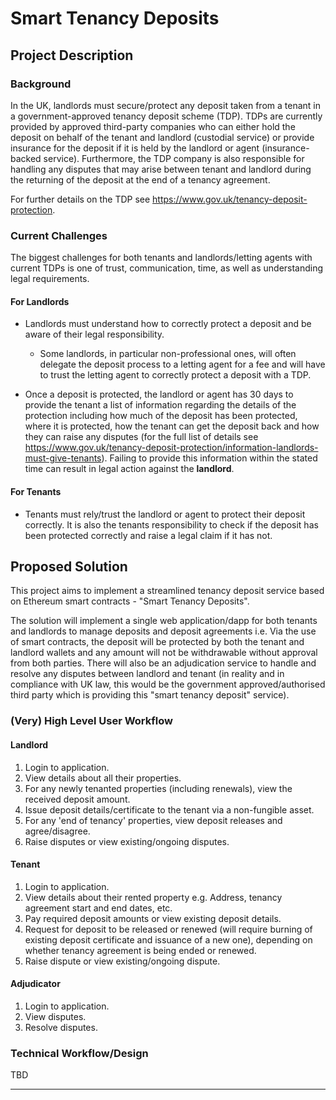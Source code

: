 # Smart Tenancy Deposits
## Project Description
### Background
In the UK, landlords must secure/protect any deposit taken from a tenant in a government-approved tenancy deposit scheme (TDP). TDPs are currently provided by approved third-party companies who can either hold the deposit on behalf of the tenant and landlord (custodial service) or provide insurance for the deposit if it  is held by the landlord or agent (insurance-backed service). Furthermore, the TDP company is also responsible for handling any disputes that may arise between tenant and landlord during the returning of the deposit at the end of a tenancy agreement.

For further details on the TDP see https://www.gov.uk/tenancy-deposit-protection.

### Current Challenges

The biggest challenges for both tenants and landlords/letting agents with current TDPs is one of trust, communication, time, as well as understanding legal requirements.

#### For Landlords
* Landlords must understand how to correctly protect a deposit and be aware of their legal responsibility.
  * Some landlords, in particular non-professional ones, will often delegate the deposit process to a letting agent for a fee and will have to trust the letting agent to correctly protect a deposit with a TDP.

* Once a deposit is protected, the landlord or agent has 30 days to provide the tenant a list of information regarding the details of the protection including how much of the deposit has been protected, where it is protected, how the tenant can get the deposit back and how they can raise any disputes (for the full list of details see https://www.gov.uk/tenancy-deposit-protection/information-landlords-must-give-tenants). Failing to provide this information within the stated time can result in legal action against the **landlord**.


#### For Tenants
* Tenants must rely/trust the landlord or agent to protect their deposit correctly. It is also the tenants responsibility to check if the deposit has been protected correctly and raise a legal claim if it has not. 

## Proposed Solution
This project aims to implement a streamlined tenancy deposit service based on Ethereum smart contracts - "Smart Tenancy Deposits".

The solution will implement a single web application/dapp for both tenants and landlords to manage deposits and deposit agreements i.e. Via the use of smart contracts, the deposit will be protected by both the tenant and landlord wallets and any amount will not be withdrawable without approval from both parties. There will also be an adjudication service to handle and resolve any disputes between landlord and tenant (in reality and in compliance with UK law, this would be the government approved/authorised third party which is providing this "smart tenancy deposit" service).

### (Very) High Level User Workflow

#### Landlord
1. Login to application.
2. View details about all their properties.
3. For any newly tenanted properties (including renewals), view the received deposit amount.
4. Issue deposit details/certificate to the tenant via a non-fungible asset.
5. For any 'end of tenancy' properties, view deposit releases and agree/disagree.
6. Raise disputes or view existing/ongoing disputes.

#### Tenant
1. Login to application.
2. View details about their rented property e.g. Address, tenancy agreement start and end dates, etc.
3. Pay required deposit amounts or view existing deposit details.
4. Request for deposit to be released or renewed (will require burning of existing deposit certificate and issuance of a new one), depending on whether tenancy agreement is being ended or renewed.
5. Raise dispute or view existing/ongoing dispute.

#### Adjudicator 
1. Login to application.
2. View disputes.
3. Resolve disputes.


### Technical Workflow/Design

TBD

-----
